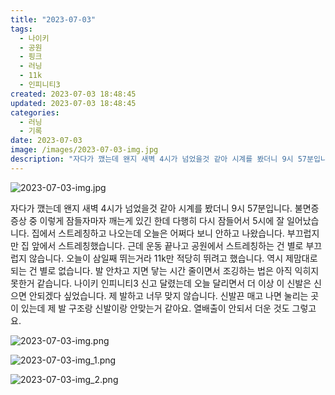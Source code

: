 ```yaml
---
title: "2023-07-03"
tags:
  - 나이키
  - 공원
  - 핑크
  - 러닝
  - 11k
  - 인피니티3
created: 2023-07-03 18:48:45
updated: 2023-07-03 18:48:45
categories:
  - 러닝
  - 기록
date: 2023-07-03
image: /images/2023-07-03-img.jpg
description: "자다가 깼는데 왠지 새벽 4시가 넘었을것 같아 시계를 봤더니 9시 57분입니다. 불면증 증상 중 이렇게 잠들자마자 깨는게 있긴 한데 다행히 다시 잠들어서 5시에 잘 일어났습니다. 집에서 스트레칭하고 나오는데 오늘은 어쩌다 보니 안하고 나왔습니다. 부끄럽지만 집 앞에서 스트레칭했습니다. "
---
```


![2023-07-03-img.jpg](/images/2023-07-03-img.jpg)
 
 

자다가 깼는데 왠지 새벽 4시가 넘었을것 같아 시계를 봤더니 9시 57분입니다. 불면증 증상 중 이렇게 잠들자마자 깨는게 있긴 한데 다행히 다시 잠들어서 5시에 잘 일어났습니다. 집에서 스트레칭하고 나오는데 오늘은 어쩌다 보니 안하고 나왔습니다. 부끄럽지만 집 앞에서 스트레칭했습니다. 근데 운동 끝나고 공원에서 스트레칭하는 건 별로 부끄럽지 않습니다.
오늘이 삼일째 뛰는거라 11k만 적당히 뛰려고 했습니다. 역시 제맘대로 되는 건 별로 없습니다. 발 안차고 지면 닿는 시간 줄이면서 조깅하는 법은 아직 익히지 못한거 같습니다.
나이키 인피니티3 신고 달렸는데 오늘 달리면서 더 이상 이 신발은 신으면 안되겠다 싶었습니다. 제 발하고 너무 맞지 않습니다. 신발끈 매고 나면 눌리는 곳이 있는데 제 발 구조랑 신발이랑 안맞는거 같아요. 열배출이 안되서 더운 것도 그렇고요.

 
 ![2023-07-03-img.png](/images/2023-07-03-img.png)
 
 

 
 ![2023-07-03-img_1.png](/images/2023-07-03-img_1.png)
 
 

 
 ![2023-07-03-img_2.png](/images/2023-07-03-img_2.png)
